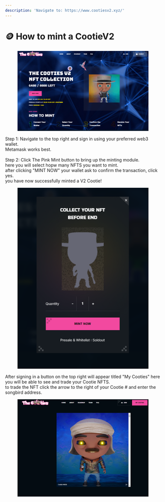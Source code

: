```yaml
---
description: 'Navigate to: https://www.cootiesv2.xyz/'
---
```


# 🪙 How to mint a CootieV2

<figure><img src="../.gitbook/assets/fdghfdf.PNG" alt=""><figcaption></figcaption></figure>

Step 1: Navigate to the top right and sign in using your preferred web3 wallet.\
Metamask works best.\
\
Step 2: Click The Pink Mint button to bring up the minting module.\
here you will select hopw many NFTS you want to mint.\
after clicking "MINT NOW" your wallet ask to confirm the transaction, click yes.\
you have now successfully minted a V2 Cootie!

<figure><img src="../.gitbook/assets/wedrwed.PNG" alt=""><figcaption></figcaption></figure>

After signing in a button on the top right will appear titled "My Cooties" here you will be able to see and trade your Cootie NFTS.\
to trade the NFT click the arrow to the right of your Cootie # and enter the songbird address.

<figure><img src="../.gitbook/assets/rrrr.PNG" alt=""><figcaption></figcaption></figure>
